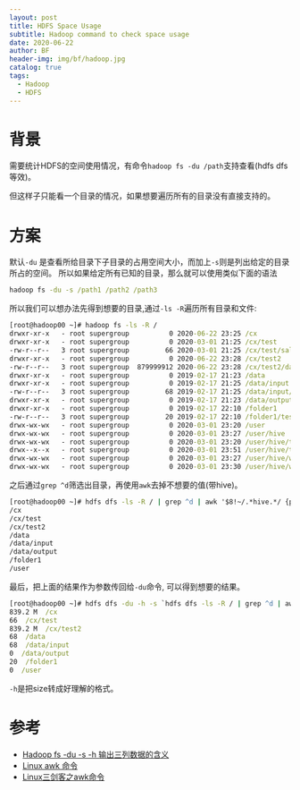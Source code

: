 ```yaml
---
layout: post
title: HDFS Space Usage
subtitle: Hadoop command to check space usage
date: 2020-06-22
author: BF
header-img: img/bf/hadoop.jpg
catalog: true
tags:
  - Hadoop
  - HDFS
---
```


# 背景

需要统计HDFS的空间使用情况，有命令`hadoop fs -du /path`支持查看(hdfs dfs等效)。

但这样子只能看一个目录的情况，如果想要遍历所有的目录没有直接支持的。
<!-- more -->
# 方案

默认`-du` 是查看所给目录下子目录的占用空间大小，而加上`-s`则是列出给定的目录所占的空间。
所以如果给定所有已知的目录，那么就可以使用类似下面的语法
```cmd
hadoop fs -du -s /path1 /path2 /path3
```

所以我们可以想办法先得到想要的目录,通过`-ls -R`遍历所有目录和文件:
```cmd
[root@hadoop00 ~]# hadoop fs -ls -R /
drwxr-xr-x   - root supergroup          0 2020-06-22 23:25 /cx
drwxr-xr-x   - root supergroup          0 2020-03-01 21:25 /cx/test
-rw-r--r--   3 root supergroup         66 2020-03-01 21:25 /cx/test/salary.csv
drwxr-xr-x   - root supergroup          0 2020-06-22 23:28 /cx/test2
-rw-r--r--   3 root supergroup  879999912 2020-06-22 23:28 /cx/test2/data.csv
drwxr-xr-x   - root supergroup          0 2019-02-17 21:23 /data
drwxr-xr-x   - root supergroup          0 2019-02-17 21:25 /data/input
-rw-r--r--   3 root supergroup         68 2019-02-17 21:25 /data/input/word-count-data.txt
drwxr-xr-x   - root supergroup          0 2019-02-17 21:23 /data/output
drwxr-xr-x   - root supergroup          0 2019-02-17 22:10 /folder1
-rw-r--r--   3 root supergroup         20 2019-02-17 22:10 /folder1/test.txt
drwx-wx-wx   - root supergroup          0 2020-03-01 23:20 /user
drwx-wx-wx   - root supergroup          0 2020-03-01 23:27 /user/hive
drwx-wx-wx   - root supergroup          0 2020-03-01 23:20 /user/hive/tmp
drwx--x--x   - root supergroup          0 2020-03-01 23:51 /user/hive/tmp/root
drwx-wx-wx   - root supergroup          0 2020-03-01 23:27 /user/hive/warehouse
drwx-wx-wx   - root supergroup          0 2020-03-01 23:30 /user/hive/warehouse/myhive.db
```

之后通过`grep ^d`筛选出目录，再使用`awk`去掉不想要的值(带hive)。

```cmd
[root@hadoop00 ~]# hdfs dfs -ls -R / | grep ^d | awk '$8!~/.*hive.*/ {print $8}'
/cx
/cx/test
/cx/test2
/data
/data/input
/data/output
/folder1
/user
```

最后，把上面的结果作为参数传回给`-du`命令, 可以得到想要的结果。
```cmd
[root@hadoop00 ~]# hdfs dfs -du -h -s `hdfs dfs -ls -R / | grep ^d | awk '$8!~/.*hive.*/ {print $8}'`
839.2 M  /cx
66  /cx/test
839.2 M  /cx/test2
68  /data
68  /data/input
0  /data/output
20  /folder1
0  /user
```
`-h`是把size转成好理解的格式。

# 参考

- [Hadoop fs -du -s -h 输出三列数据的含义](https://blog.csdn.net/weixin_39457142/article/details/102611594)
- [Linux awk 命令](https://www.runoob.com/linux/linux-comm-awk.html)
- [Linux三剑客之awk命令](https://www.cnblogs.com/ginvip/p/6352157.html)
